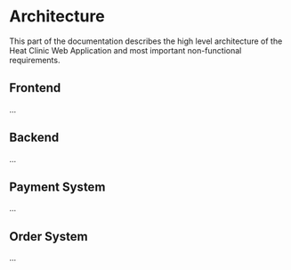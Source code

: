 # Architecture

This part of the documentation describes the high level architecture of the Heat Clinic Web Application and most important non-functional requirements.

## Frontend

...

## Backend

...

## Payment System

...

## Order System

...